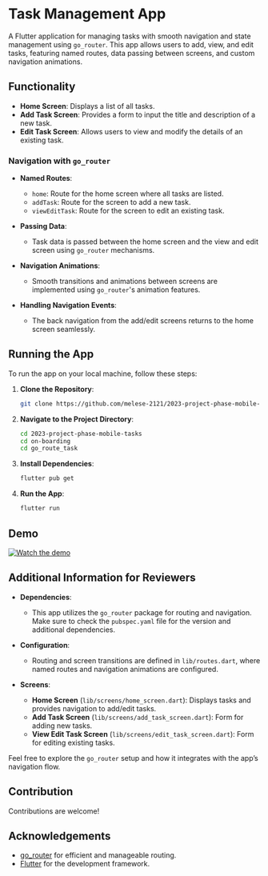 # Task Management App

A Flutter application for managing tasks with smooth navigation and state management using `go_router`. This app allows users to add, view, and edit tasks, featuring named routes, data passing between screens, and custom navigation animations.

## Functionality

- **Home Screen**: Displays a list of all tasks.
- **Add Task Screen**: Provides a form to input the title and description of a new task.
- **Edit Task Screen**: Allows users to view and modify the details of an existing task.

### Navigation with `go_router`

- **Named Routes**:

  - `home`: Route for the home screen where all tasks are listed.
  - `addTask`: Route for the screen to add a new task.
  - `viewEditTask`: Route for the screen to edit an existing task.

- **Passing Data**:

  - Task data is passed between the home screen and the view and edit screen using `go_router` mechanisms.

- **Navigation Animations**:

  - Smooth transitions and animations between screens are implemented using `go_router`'s animation features.

- **Handling Navigation Events**:
  - The back navigation from the add/edit screens returns to the home screen seamlessly.

## Running the App

To run the app on your local machine, follow these steps:

1. **Clone the Repository**:

   ```bash
   git clone https://github.com/melese-2121/2023-project-phase-mobile-tasks.git
   ```

2. **Navigate to the Project Directory**:

   ```bash
   cd 2023-project-phase-mobile-tasks
   cd on-boarding
   cd go_route_task
   ```

3. **Install Dependencies**:

   ```bash
   flutter pub get
   ```

4. **Run the App**:
   ```bash
   flutter run
   ```

## Demo

[![Watch the demo](https://www.pngmart.com/files/1/Video-Icon-PNG-File.png)](https://www.loom.com/share/21f9794107bd4b27a7d4b6611659b92d?sid=c84ba482-a8fb-49ed-8023-f57d2a79b65f)

## Additional Information for Reviewers

- **Dependencies**:

  - This app utilizes the `go_router` package for routing and navigation. Make sure to check the `pubspec.yaml` file for the version and additional dependencies.

- **Configuration**:

  - Routing and screen transitions are defined in `lib/routes.dart`, where named routes and navigation animations are configured.

- **Screens**:
  - **Home Screen** (`lib/screens/home_screen.dart`): Displays tasks and provides navigation to add/edit tasks.
  - **Add Task Screen** (`lib/screens/add_task_screen.dart`): Form for adding new tasks.
  - **View Edit Task Screen** (`lib/screens/edit_task_screen.dart`): Form for editing existing tasks.

Feel free to explore the `go_router` setup and how it integrates with the app’s navigation flow.

## Contribution

Contributions are welcome!

## Acknowledgements

- [go_router](https://pub.dev/packages/go_router) for efficient and manageable routing.
- [Flutter](https://flutter.dev/) for the development framework.
